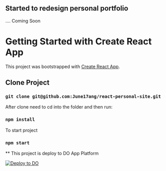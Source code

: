 ## Started to redesign personal portfolio
.... Coming Soon

# Getting Started with Create React App

This project was bootstrapped with [Create React App](https://github.com/facebook/create-react-app).

## Clone Project
### `git clone git@github.com:June17ang/react-personal-site.git`

After clone need to cd into the folder and then run:
### `npm install`

To start project
### `npm start`

** This project is deploy to DO App Platform

[![Deploy to DO](https://www.deploytodo.com/do-btn-blue.svg)](https://cloud.digitalocean.com/apps/new?repo=https://github.com/June17ang/react-personal-site/tree/main&refcode=91aab256523b)